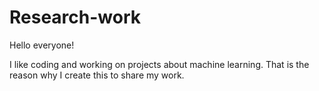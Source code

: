 # Research-work

Hello everyone!

I like coding and working on projects about machine learning.
That is the reason why I create this to share my work.
